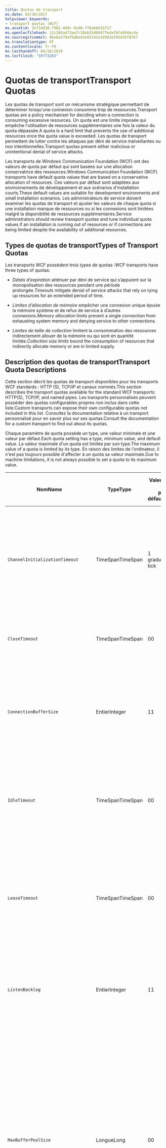 ```yaml
---
title: Quotas de transport
ms.date: 03/30/2017
helpviewer_keywords:
- transport quotas [WCF]
ms.assetid: 3e71dd3d-f981-4d9c-9c06-ff8abb61b717
ms.openlocfilehash: 12c266a473aa7c20ab35d6047fedafbfa04dac4a
ms.sourcegitcommit: 0be8a279af6d8a43e03141e349d3efd5d35f8767
ms.translationtype: HT
ms.contentlocale: fr-FR
ms.lasthandoff: 04/18/2019
ms.locfileid: "59773263"
---
```

# <a name="transport-quotas"></a><span data-ttu-id="079a2-102">Quotas de transport</span><span class="sxs-lookup"><span data-stu-id="079a2-102">Transport Quotas</span></span>
<span data-ttu-id="079a2-103">Les quotas de transport sont un mécanisme stratégique permettant de déterminer lorsqu'une connexion consomme trop de ressources.</span><span class="sxs-lookup"><span data-stu-id="079a2-103">Transport quotas are a policy mechanism for deciding when a connection is consuming excessive resources.</span></span> <span data-ttu-id="079a2-104">Un quota est une limite imposée qui empêche l'utilisation de ressources supplémentaires une fois la valeur du quota dépassée.</span><span class="sxs-lookup"><span data-stu-id="079a2-104">A quota is a hard limit that prevents the use of additional resources once the quota value is exceeded.</span></span> <span data-ttu-id="079a2-105">Les quotas de transport permettent de lutter contre les attaques par déni de service malveillantes ou non intentionnelles.</span><span class="sxs-lookup"><span data-stu-id="079a2-105">Transport quotas prevent either malicious or unintentional denial of service attacks.</span></span>  
  
 <span data-ttu-id="079a2-106">Les transports de Windows Communication Foundation (WCF) ont des valeurs de quota par défaut qui sont basées sur une allocation conservatrice des ressources.</span><span class="sxs-lookup"><span data-stu-id="079a2-106">Windows Communication Foundation (WCF) transports have default quota values that are based on a conservative allocation of resources.</span></span> <span data-ttu-id="079a2-107">Ces valeurs par défaut sont adaptées aux environnements de développement et aux scénarios d'installation courts.</span><span class="sxs-lookup"><span data-stu-id="079a2-107">These default values are suitable for development environments and small installation scenarios.</span></span> <span data-ttu-id="079a2-108">Les administrateurs de service doivent examiner les quotas de transport et ajuster les valeurs de chaque quota si une installation manque de ressources ou si les connexions sont limitées malgré la disponibilité de ressources supplémentaires.</span><span class="sxs-lookup"><span data-stu-id="079a2-108">Service administrators should review transport quotas and tune individual quota values if an installation is running out of resources or if connections are being limited despite the availability of additional resources.</span></span>  
  
## <a name="types-of-transport-quotas"></a><span data-ttu-id="079a2-109">Types de quotas de transport</span><span class="sxs-lookup"><span data-stu-id="079a2-109">Types of Transport Quotas</span></span>  
 <span data-ttu-id="079a2-110">Les transports WCF possèdent trois types de quotas :</span><span class="sxs-lookup"><span data-stu-id="079a2-110">WCF transports have three types of quotas:</span></span>  
  
-   <span data-ttu-id="079a2-111">*Délais d’expiration* atténuer par déni de service qui s’appuient sur la monopolisation des ressources pendant une période prolongée.</span><span class="sxs-lookup"><span data-stu-id="079a2-111">*Timeouts* mitigate denial of service attacks that rely on tying up resources for an extended period of time.</span></span>  
  
-   <span data-ttu-id="079a2-112">*Limites d’allocation de mémoire* empêcher une connexion unique épuise la mémoire système et de refus de service à d’autres connexions.</span><span class="sxs-lookup"><span data-stu-id="079a2-112">*Memory allocation limits* prevent a single connection from exhausting system memory and denying service to other connections.</span></span>  
  
-   <span data-ttu-id="079a2-113">*Limites de taille de collection* limitent la consommation des ressources indirectement allouer de la mémoire ou qui sont en quantité limitée.</span><span class="sxs-lookup"><span data-stu-id="079a2-113">*Collection size limits* bound the consumption of resources that indirectly allocate memory or are in limited supply.</span></span>  
  
## <a name="transport-quota-descriptions"></a><span data-ttu-id="079a2-114">Description des quotas de transport</span><span class="sxs-lookup"><span data-stu-id="079a2-114">Transport Quota Descriptions</span></span>  
 <span data-ttu-id="079a2-115">Cette section décrit les quotas de transport disponibles pour les transports WCF standards : HTTP (S), TCP/IP et canaux nommés.</span><span class="sxs-lookup"><span data-stu-id="079a2-115">This section describes the transport quotas available for the standard WCF transports: HTTP(S), TCP/IP, and named pipes.</span></span> <span data-ttu-id="079a2-116">Les transports personnalisés peuvent posséder des quotas configurables propres non inclus dans cette liste.</span><span class="sxs-lookup"><span data-stu-id="079a2-116">Custom transports can expose their own configurable quotas not included in this list.</span></span> <span data-ttu-id="079a2-117">Consultez la documentation relative à un transport personnalisé pour en savoir plus sur ses quotas.</span><span class="sxs-lookup"><span data-stu-id="079a2-117">Consult the documentation for a custom transport to find out about its quotas.</span></span>  
  
 <span data-ttu-id="079a2-118">Chaque paramètre de quota possède un type, une valeur minimale et une valeur par défaut.</span><span class="sxs-lookup"><span data-stu-id="079a2-118">Each quota setting has a type, minimum value, and default value.</span></span> <span data-ttu-id="079a2-119">La valeur maximale d'un quota est limitée par son type.</span><span class="sxs-lookup"><span data-stu-id="079a2-119">The maximum value of a quota is limited by its type.</span></span> <span data-ttu-id="079a2-120">En raison des limites de l'ordinateur, il n'est pas toujours possible d'affecter à un quota sa valeur maximale.</span><span class="sxs-lookup"><span data-stu-id="079a2-120">Due to machine limitations, it is not always possible to set a quota to its maximum value.</span></span>  
  
|<span data-ttu-id="079a2-121">Nom</span><span class="sxs-lookup"><span data-stu-id="079a2-121">Name</span></span>|<span data-ttu-id="079a2-122">Type</span><span class="sxs-lookup"><span data-stu-id="079a2-122">Type</span></span>|<span data-ttu-id="079a2-123">Valeur</span><span class="sxs-lookup"><span data-stu-id="079a2-123">Min.</span></span><br /><br /> <span data-ttu-id="079a2-124">par défaut</span><span class="sxs-lookup"><span data-stu-id="079a2-124">value</span></span>|<span data-ttu-id="079a2-125">Par défaut</span><span class="sxs-lookup"><span data-stu-id="079a2-125">Default</span></span><br /><br /> <span data-ttu-id="079a2-126">par défaut</span><span class="sxs-lookup"><span data-stu-id="079a2-126">value</span></span>|<span data-ttu-id="079a2-127">Description</span><span class="sxs-lookup"><span data-stu-id="079a2-127">Description</span></span>|  
|----------|----------|--------------------|-----------------------|-----------------|  
|`ChannelInitializationTimeout`|<span data-ttu-id="079a2-128">TimeSpan</span><span class="sxs-lookup"><span data-stu-id="079a2-128">TimeSpan</span></span>|<span data-ttu-id="079a2-129">1 graduation</span><span class="sxs-lookup"><span data-stu-id="079a2-129">1 tick</span></span>|<span data-ttu-id="079a2-130">5 s</span><span class="sxs-lookup"><span data-stu-id="079a2-130">5 sec</span></span>|<span data-ttu-id="079a2-131">Durée maximale à attendre pour qu'une connexion envoie le préambule pendant la lecture initiale.</span><span class="sxs-lookup"><span data-stu-id="079a2-131">Maximum time to wait for a connection to send the preamble during the initial read.</span></span> <span data-ttu-id="079a2-132">Ces données sont reçues avant que l'authentification ait lieu.</span><span class="sxs-lookup"><span data-stu-id="079a2-132">This data is received before authentication occurs.</span></span> <span data-ttu-id="079a2-133">Ce paramètre est généralement bien inférieur à la valeur de quota `ReceiveTimeout`.</span><span class="sxs-lookup"><span data-stu-id="079a2-133">This setting is generally much smaller than the `ReceiveTimeout` quota value.</span></span>|  
|`CloseTimeout`|<span data-ttu-id="079a2-134">TimeSpan</span><span class="sxs-lookup"><span data-stu-id="079a2-134">TimeSpan</span></span>|<span data-ttu-id="079a2-135">0</span><span class="sxs-lookup"><span data-stu-id="079a2-135">0</span></span>|<span data-ttu-id="079a2-136">1 min</span><span class="sxs-lookup"><span data-stu-id="079a2-136">1 min</span></span>|<span data-ttu-id="079a2-137">Durée maximale à attendre pour qu'une connexion se ferme avant que le transport ne lève une exception.</span><span class="sxs-lookup"><span data-stu-id="079a2-137">Maximum time to wait for a connection to close before the transport raises an exception.</span></span>|  
|`ConnectionBufferSize`|<span data-ttu-id="079a2-138">Entier</span><span class="sxs-lookup"><span data-stu-id="079a2-138">Integer</span></span>|<span data-ttu-id="079a2-139">1</span><span class="sxs-lookup"><span data-stu-id="079a2-139">1</span></span>|<span data-ttu-id="079a2-140">8 Ko</span><span class="sxs-lookup"><span data-stu-id="079a2-140">8 KB</span></span>|<span data-ttu-id="079a2-141">Taille, en octets, des mémoires tampon de réception et de transmission du transport sous-jacent.</span><span class="sxs-lookup"><span data-stu-id="079a2-141">Size, in bytes, of the transmit and receive buffers of the underlying transport.</span></span> <span data-ttu-id="079a2-142">Augmenter la taille de la mémoire tampon peut améliorer le débit lors de l'envoi de messages volumineux.</span><span class="sxs-lookup"><span data-stu-id="079a2-142">Increasing the buffer size can improve throughput when sending large messages.</span></span>|  
|`IdleTimeout`|<span data-ttu-id="079a2-143">TimeSpan</span><span class="sxs-lookup"><span data-stu-id="079a2-143">TimeSpan</span></span>|<span data-ttu-id="079a2-144">0</span><span class="sxs-lookup"><span data-stu-id="079a2-144">0</span></span>|<span data-ttu-id="079a2-145">2 min.</span><span class="sxs-lookup"><span data-stu-id="079a2-145">2 min</span></span>|<span data-ttu-id="079a2-146">Durée maximale pendant laquelle une connexion en groupe peut rester inactive avant d'être fermée.</span><span class="sxs-lookup"><span data-stu-id="079a2-146">Maximum time a pooled connection can remain idle before being closed.</span></span><br /><br /> <span data-ttu-id="079a2-147">Ce paramètre ne s'applique qu'aux connexions en groupe.</span><span class="sxs-lookup"><span data-stu-id="079a2-147">This setting only applies to pooled connections.</span></span>|  
|`LeaseTimeout`|<span data-ttu-id="079a2-148">TimeSpan</span><span class="sxs-lookup"><span data-stu-id="079a2-148">TimeSpan</span></span>|<span data-ttu-id="079a2-149">0</span><span class="sxs-lookup"><span data-stu-id="079a2-149">0</span></span>|<span data-ttu-id="079a2-150">5 min</span><span class="sxs-lookup"><span data-stu-id="079a2-150">5 min</span></span>|<span data-ttu-id="079a2-151">Durée de vie maximale d'une connexion en groupe active.</span><span class="sxs-lookup"><span data-stu-id="079a2-151">Maximum lifetime of an active pooled connection.</span></span> <span data-ttu-id="079a2-152">Après que la durée spécifiée s'est écoulée, la connexion se ferme une fois la requête en cours prise en charge.</span><span class="sxs-lookup"><span data-stu-id="079a2-152">After the specified time elapses, the connection closes once the current request is serviced.</span></span><br /><br /> <span data-ttu-id="079a2-153">Ce paramètre ne s'applique qu'aux connexions en groupe.</span><span class="sxs-lookup"><span data-stu-id="079a2-153">This setting only applies to pooled connections.</span></span>|  
|`ListenBacklog`|<span data-ttu-id="079a2-154">Entier</span><span class="sxs-lookup"><span data-stu-id="079a2-154">Integer</span></span>|<span data-ttu-id="079a2-155">1</span><span class="sxs-lookup"><span data-stu-id="079a2-155">1</span></span>|<span data-ttu-id="079a2-156">10</span><span class="sxs-lookup"><span data-stu-id="079a2-156">10</span></span>|<span data-ttu-id="079a2-157">Nombre maximal de connexions que l'écouteur n'a pas pris en charge avant que des connexions supplémentaires à ce point de terminaison soient refusées.</span><span class="sxs-lookup"><span data-stu-id="079a2-157">Maximum number of connections that the listener can have unserviced before additional connections to that endpoint are denied.</span></span>|  
|`MaxBufferPoolSize`|<span data-ttu-id="079a2-158">Longue</span><span class="sxs-lookup"><span data-stu-id="079a2-158">Long</span></span>|<span data-ttu-id="079a2-159">0</span><span class="sxs-lookup"><span data-stu-id="079a2-159">0</span></span>|<span data-ttu-id="079a2-160">512 Ko</span><span class="sxs-lookup"><span data-stu-id="079a2-160">512 KB</span></span>|<span data-ttu-id="079a2-161">Mémoire maximale, en octets, que le transport consacre à regrouper des mémoires tampons de messages réutilisables.</span><span class="sxs-lookup"><span data-stu-id="079a2-161">Maximum memory, in bytes, that the transport devotes to pooling reusable message buffers.</span></span> <span data-ttu-id="079a2-162">Lorsque le pool ne peut pas fournir de mémoire tampon de messages, une nouvelle mémoire tampon est allouée pour une utilisation temporaire.</span><span class="sxs-lookup"><span data-stu-id="079a2-162">When the pool cannot supply a message buffer, a new buffer is allocated for temporary use.</span></span><br /><br /> <span data-ttu-id="079a2-163">Les installations qui créent de nombreuses fabrications de canaux ou écouteurs peuvent allouer de grandes quantités de mémoire aux pools de mémoires tampon.</span><span class="sxs-lookup"><span data-stu-id="079a2-163">Installations that create many channel factories or listeners can allocate large amounts of memory for buffer pools.</span></span> <span data-ttu-id="079a2-164">Dans ce scénario, la réduction de la taille de la mémoire tampon peut réduire fortement l'utilisation de la mémoire.</span><span class="sxs-lookup"><span data-stu-id="079a2-164">Reducing this buffer size can greatly reduce memory usage in this scenario.</span></span>|  
|`MaxBufferSize`|<span data-ttu-id="079a2-165">Entier</span><span class="sxs-lookup"><span data-stu-id="079a2-165">Integer</span></span>|<span data-ttu-id="079a2-166">1</span><span class="sxs-lookup"><span data-stu-id="079a2-166">1</span></span>|<span data-ttu-id="079a2-167">64 Ko</span><span class="sxs-lookup"><span data-stu-id="079a2-167">64 KB</span></span>|<span data-ttu-id="079a2-168">Taille maximale, en octets, d'une mémoire tampon utilisée pour diffuser en continu des données.</span><span class="sxs-lookup"><span data-stu-id="079a2-168">Maximum size, in bytes, of a buffer used for streaming data.</span></span> <span data-ttu-id="079a2-169">Si ce quota de transport n'est pas défini, ou si le transport n'a pas recours à la diffusion en continu, la valeur de quota est identique à la plus petite de ces deux valeurs de quota : `MaxReceivedMessageSize` et <xref:System.Int32.MaxValue>.</span><span class="sxs-lookup"><span data-stu-id="079a2-169">If this transport quota is not set, or the transport is not using streaming, then the quota value is the same as the smaller of the `MaxReceivedMessageSize` quota value and <xref:System.Int32.MaxValue>.</span></span>|  
|`MaxOutboundConnectionsPerEndpoint`|<span data-ttu-id="079a2-170">Entier</span><span class="sxs-lookup"><span data-stu-id="079a2-170">Integer</span></span>|<span data-ttu-id="079a2-171">1</span><span class="sxs-lookup"><span data-stu-id="079a2-171">1</span></span>|<span data-ttu-id="079a2-172">10</span><span class="sxs-lookup"><span data-stu-id="079a2-172">10</span></span>|<span data-ttu-id="079a2-173">Nombre maximal de connexions sortantes qui peuvent être associées à un point de terminaison particulier.</span><span class="sxs-lookup"><span data-stu-id="079a2-173">Maximum number of outgoing connections that can be associated with a particular endpoint.</span></span><br /><br /> <span data-ttu-id="079a2-174">Ce paramètre ne s'applique qu'aux connexions en groupe.</span><span class="sxs-lookup"><span data-stu-id="079a2-174">This setting only applies to pooled connections.</span></span>|  
|`MaxOutputDelay`|<span data-ttu-id="079a2-175">TimeSpan</span><span class="sxs-lookup"><span data-stu-id="079a2-175">TimeSpan</span></span>|<span data-ttu-id="079a2-176">0</span><span class="sxs-lookup"><span data-stu-id="079a2-176">0</span></span>|<span data-ttu-id="079a2-177">200 ms</span><span class="sxs-lookup"><span data-stu-id="079a2-177">200 ms</span></span>|<span data-ttu-id="079a2-178">Durée maximale à attendre après une opération d'envoi pour traiter par lot des messages supplémentaires dans une opération unique.</span><span class="sxs-lookup"><span data-stu-id="079a2-178">Maximum time to wait after a send operation for batching additional messages in a single operation.</span></span> <span data-ttu-id="079a2-179">Les messages sont envoyés plus tôt si la mémoire tampon du transport sous-jacent est pleine.</span><span class="sxs-lookup"><span data-stu-id="079a2-179">Messages are sent earlier if the buffer of the underlying transport becomes full.</span></span> <span data-ttu-id="079a2-180">L'envoi de messages supplémentaires ne réinitialise pas la période d'attente.</span><span class="sxs-lookup"><span data-stu-id="079a2-180">Sending additional messages does not reset the delay period.</span></span>|  
|`MaxPendingAccepts`|<span data-ttu-id="079a2-181">Entier</span><span class="sxs-lookup"><span data-stu-id="079a2-181">Integer</span></span>|<span data-ttu-id="079a2-182">1</span><span class="sxs-lookup"><span data-stu-id="079a2-182">1</span></span>|<span data-ttu-id="079a2-183">1</span><span class="sxs-lookup"><span data-stu-id="079a2-183">1</span></span>|<span data-ttu-id="079a2-184">Nombre maximal de canaux que l'écouteur peut mettre en attente d'acceptation.</span><span class="sxs-lookup"><span data-stu-id="079a2-184">Maximum number of accepts for channels that the listener can have waiting.</span></span><br /><br /> <span data-ttu-id="079a2-185">Il existe un intervalle entre la fin de l'acceptation en cours et le début d'une nouvelle acceptation.</span><span class="sxs-lookup"><span data-stu-id="079a2-185">There is an interval of time between the accept completing and a new accept starting.</span></span> <span data-ttu-id="079a2-186">Augmenter la taille de cette collection peut empêcher la suppression des clients qui se connectent pendant cet intervalle.</span><span class="sxs-lookup"><span data-stu-id="079a2-186">Increasing this collection size can prevent clients that connect during this interval from being dropped.</span></span>|  
|`MaxPendingConnections`|<span data-ttu-id="079a2-187">Entier</span><span class="sxs-lookup"><span data-stu-id="079a2-187">Integer</span></span>|<span data-ttu-id="079a2-188">1</span><span class="sxs-lookup"><span data-stu-id="079a2-188">1</span></span>|<span data-ttu-id="079a2-189">10</span><span class="sxs-lookup"><span data-stu-id="079a2-189">10</span></span>|<span data-ttu-id="079a2-190">Nombre maximal de connexions que l'écouteur peut mettre en attente d'acceptation par l'application.</span><span class="sxs-lookup"><span data-stu-id="079a2-190">Maximum number of connections that the listener can have waiting to be accepted by the application.</span></span> <span data-ttu-id="079a2-191">Lorsque cette valeur de quota est dépassée, les nouvelles connexions entrantes sont supprimées plutôt que mises en attente d'acceptation.</span><span class="sxs-lookup"><span data-stu-id="079a2-191">When this quota value is exceeded, new incoming connections are dropped rather than waiting to be accepted.</span></span><br /><br /> <span data-ttu-id="079a2-192">Les fonctionnalités de connexion telles que la sécurité des messages peuvent entraîner qu'un client ouvre plusieurs connexions.</span><span class="sxs-lookup"><span data-stu-id="079a2-192">Connection features such as message security can cause a client to open more than one connection.</span></span> <span data-ttu-id="079a2-193">Les administrateurs de service doivent prendre en compte ces connexions supplémentaires lors de la définition de cette valeur de quota.</span><span class="sxs-lookup"><span data-stu-id="079a2-193">Service administrators should account for these additional connections when setting this quota value.</span></span>|  
|`MaxReceivedMessageSize`|<span data-ttu-id="079a2-194">Longue</span><span class="sxs-lookup"><span data-stu-id="079a2-194">Long</span></span>|<span data-ttu-id="079a2-195">1</span><span class="sxs-lookup"><span data-stu-id="079a2-195">1</span></span>|<span data-ttu-id="079a2-196">64 Ko</span><span class="sxs-lookup"><span data-stu-id="079a2-196">64 KB</span></span>|<span data-ttu-id="079a2-197">Taille maximale, en octets, d'un message reçu (en-têtes compris) avant que le transport ne lève une exception.</span><span class="sxs-lookup"><span data-stu-id="079a2-197">Maximum size, in bytes, of a received message, including headers, before the transport raises an exception.</span></span>|  
|`OpenTimeout`|<span data-ttu-id="079a2-198">TimeSpan</span><span class="sxs-lookup"><span data-stu-id="079a2-198">TimeSpan</span></span>|<span data-ttu-id="079a2-199">0</span><span class="sxs-lookup"><span data-stu-id="079a2-199">0</span></span>|<span data-ttu-id="079a2-200">1 min</span><span class="sxs-lookup"><span data-stu-id="079a2-200">1 min</span></span>|<span data-ttu-id="079a2-201">Durée maximale à attendre pour qu'une connexion soit établie avant que le transport ne lève une exception.</span><span class="sxs-lookup"><span data-stu-id="079a2-201">Maximum time to wait for a connection to be established before the transport raises an exception.</span></span>|  
|`ReceiveTimeout`|<span data-ttu-id="079a2-202">TimeSpan</span><span class="sxs-lookup"><span data-stu-id="079a2-202">TimeSpan</span></span>|<span data-ttu-id="079a2-203">0</span><span class="sxs-lookup"><span data-stu-id="079a2-203">0</span></span>|<span data-ttu-id="079a2-204">10 minutes</span><span class="sxs-lookup"><span data-stu-id="079a2-204">10 min</span></span>|<span data-ttu-id="079a2-205">Durée maximale à attendre pour qu'une opération de lecture se termine avant que le transport ne lève une exception.</span><span class="sxs-lookup"><span data-stu-id="079a2-205">Maximum time to wait for a read operation to complete before the transport raises an exception.</span></span>|  
|`SendTimeout`|<span data-ttu-id="079a2-206">TimeSpan</span><span class="sxs-lookup"><span data-stu-id="079a2-206">Timespan</span></span>|<span data-ttu-id="079a2-207">0</span><span class="sxs-lookup"><span data-stu-id="079a2-207">0</span></span>|<span data-ttu-id="079a2-208">1 min</span><span class="sxs-lookup"><span data-stu-id="079a2-208">1 min</span></span>|<span data-ttu-id="079a2-209">Durée maximale à attendre pour qu'une opération d'écriture se termine avant que le transport ne lève une exception.</span><span class="sxs-lookup"><span data-stu-id="079a2-209">Maximum time to wait for a write operation to complete before the transport raises an exception.</span></span>|  
  
 <span data-ttu-id="079a2-210">Les quotas de transport `MaxPendingConnections` et `MaxOutboundConnectionsPerEndpoint` sont combinés dans un quota de transport unique appelé `MaxConnections` en cas de définition par la liaison ou la configuration.</span><span class="sxs-lookup"><span data-stu-id="079a2-210">The transport quotas `MaxPendingConnections` and `MaxOutboundConnectionsPerEndpoint` are combined into a single transport quota called `MaxConnections` when set through the binding or configuration.</span></span> <span data-ttu-id="079a2-211">Seul l’élément de liaison autorise la définition de ces valeurs de quota une par une.</span><span class="sxs-lookup"><span data-stu-id="079a2-211">Only the binding element allows setting these quota values individually.</span></span> <span data-ttu-id="079a2-212">Le quota de transport `MaxConnections` a les mêmes valeurs minimale et par défaut.</span><span class="sxs-lookup"><span data-stu-id="079a2-212">The `MaxConnections` transport quota has the same minimum and default values.</span></span>  
  
## <a name="setting-transport-quotas"></a><span data-ttu-id="079a2-213">Définition des quotas de transport</span><span class="sxs-lookup"><span data-stu-id="079a2-213">Setting Transport Quotas</span></span>  
 <span data-ttu-id="079a2-214">Les quotas de transport sont définis au moyen de l’élément de liaison de transport, la liaison de transport, la configuration de l’application ou la stratégie hôte.</span><span class="sxs-lookup"><span data-stu-id="079a2-214">Transport quotas are set through the transport binding element, the transport binding, application configuration, or host policy.</span></span> <span data-ttu-id="079a2-215">Ce document n'aborde pas le paramétrage des transports par la stratégie hôte.</span><span class="sxs-lookup"><span data-stu-id="079a2-215">This document does not cover setting transports through host policy.</span></span> <span data-ttu-id="079a2-216">Consultez la documentation relative au transport sous-jacent pour découvrir les paramètres des quotas de stratégie hôte.</span><span class="sxs-lookup"><span data-stu-id="079a2-216">Consult the documentation for the underlying transport to discover the settings for host policy quotas.</span></span> <span data-ttu-id="079a2-217">Le [configuration de HTTP et HTTPS](../../../../docs/framework/wcf/feature-details/configuring-http-and-https.md) rubrique décrit les paramètres de quota pour le pilote Http.sys.</span><span class="sxs-lookup"><span data-stu-id="079a2-217">The [Configuring HTTP and HTTPS](../../../../docs/framework/wcf/feature-details/configuring-http-and-https.md) topic describes quota settings for the Http.sys driver.</span></span> <span data-ttu-id="079a2-218">Recherchez plus d'informations sur la configuration des limites de Windows pour des connexions HTTP, TCP/IP et de canal nommé dans la Base de connaissances Microsoft.</span><span class="sxs-lookup"><span data-stu-id="079a2-218">Search the Microsoft Knowledge Base for more information about configuring Windows limits on HTTP, TCP/IP, and named pipe connections.</span></span>  
  
 <span data-ttu-id="079a2-219">D'autres types de quotas s'appliquent indirectement aux transports.</span><span class="sxs-lookup"><span data-stu-id="079a2-219">Other types of quotas apply indirectly to transports.</span></span> <span data-ttu-id="079a2-220">L'encodeur de message que le transport utilise pour transformer un message en octets peut avoir ses propres paramètres de quota.</span><span class="sxs-lookup"><span data-stu-id="079a2-220">The message encoder that the transport uses to transform a message into bytes can have its own quota settings.</span></span> <span data-ttu-id="079a2-221">Toutefois, ces quotas sont indépendants du type de transport utilisé.</span><span class="sxs-lookup"><span data-stu-id="079a2-221">However, these quotas are independent of the type of transport being used.</span></span>  
  
### <a name="controlling-transport-quotas-from-the-binding-element"></a><span data-ttu-id="079a2-222">Contrôle des quotas de transport depuis l’élément de liaison</span><span class="sxs-lookup"><span data-stu-id="079a2-222">Controlling Transport Quotas from the Binding Element</span></span>  
 <span data-ttu-id="079a2-223">La définition des quotas de transport au moyen de l’élément de liaison offre le maximum de souplesse pour contrôler le comportement du transport.</span><span class="sxs-lookup"><span data-stu-id="079a2-223">Setting transport quotas through the binding element offers the greatest flexibility in controlling the transport's behavior.</span></span> <span data-ttu-id="079a2-224">Les délais par défaut pour les opérations de fermeture, d'ouverture, de réception et d'envoi sont issus de la liaison lorsqu'un canal est construit.</span><span class="sxs-lookup"><span data-stu-id="079a2-224">The default timeouts for Close, Open, Receive, and Send operations are taken from the binding when a channel is built.</span></span>  
  
|<span data-ttu-id="079a2-225">Nom</span><span class="sxs-lookup"><span data-stu-id="079a2-225">Name</span></span>|<span data-ttu-id="079a2-226">HTTP</span><span class="sxs-lookup"><span data-stu-id="079a2-226">HTTP</span></span>|<span data-ttu-id="079a2-227">TCP/IP</span><span class="sxs-lookup"><span data-stu-id="079a2-227">TCP/IP</span></span>|<span data-ttu-id="079a2-228">Canal nommé</span><span class="sxs-lookup"><span data-stu-id="079a2-228">Named pipe</span></span>|  
|----------|----------|-------------|----------------|  
|`ChannelInitializationTimeout`||<span data-ttu-id="079a2-229">X</span><span class="sxs-lookup"><span data-stu-id="079a2-229">X</span></span>|<span data-ttu-id="079a2-230">X</span><span class="sxs-lookup"><span data-stu-id="079a2-230">X</span></span>|  
|`CloseTimeout`||||  
|`ConnectionBufferSize`||<span data-ttu-id="079a2-231">X</span><span class="sxs-lookup"><span data-stu-id="079a2-231">X</span></span>|<span data-ttu-id="079a2-232">X</span><span class="sxs-lookup"><span data-stu-id="079a2-232">X</span></span>|  
|`IdleTimeout`||<span data-ttu-id="079a2-233">X</span><span class="sxs-lookup"><span data-stu-id="079a2-233">X</span></span>|<span data-ttu-id="079a2-234">X</span><span class="sxs-lookup"><span data-stu-id="079a2-234">X</span></span>|  
|`LeaseTimeout`||<span data-ttu-id="079a2-235">X</span><span class="sxs-lookup"><span data-stu-id="079a2-235">X</span></span>||  
|`ListenBacklog`||<span data-ttu-id="079a2-236">X</span><span class="sxs-lookup"><span data-stu-id="079a2-236">X</span></span>||  
|`MaxBufferPoolSize`|<span data-ttu-id="079a2-237">X</span><span class="sxs-lookup"><span data-stu-id="079a2-237">X</span></span>|<span data-ttu-id="079a2-238">X</span><span class="sxs-lookup"><span data-stu-id="079a2-238">X</span></span>|<span data-ttu-id="079a2-239">X</span><span class="sxs-lookup"><span data-stu-id="079a2-239">X</span></span>|  
|`MaxBufferSize`|<span data-ttu-id="079a2-240">X</span><span class="sxs-lookup"><span data-stu-id="079a2-240">X</span></span>|<span data-ttu-id="079a2-241">X</span><span class="sxs-lookup"><span data-stu-id="079a2-241">X</span></span>|<span data-ttu-id="079a2-242">X</span><span class="sxs-lookup"><span data-stu-id="079a2-242">X</span></span>|  
|`MaxOutboundConnectionsPerEndpoint`||<span data-ttu-id="079a2-243">X</span><span class="sxs-lookup"><span data-stu-id="079a2-243">X</span></span>|<span data-ttu-id="079a2-244">X</span><span class="sxs-lookup"><span data-stu-id="079a2-244">X</span></span>|  
|`MaxOutputDelay`||<span data-ttu-id="079a2-245">X</span><span class="sxs-lookup"><span data-stu-id="079a2-245">X</span></span>|<span data-ttu-id="079a2-246">X</span><span class="sxs-lookup"><span data-stu-id="079a2-246">X</span></span>|  
|`MaxPendingAccepts`||<span data-ttu-id="079a2-247">X</span><span class="sxs-lookup"><span data-stu-id="079a2-247">X</span></span>|<span data-ttu-id="079a2-248">X</span><span class="sxs-lookup"><span data-stu-id="079a2-248">X</span></span>|  
|`MaxPendingConnections`||<span data-ttu-id="079a2-249">X</span><span class="sxs-lookup"><span data-stu-id="079a2-249">X</span></span>|<span data-ttu-id="079a2-250">X</span><span class="sxs-lookup"><span data-stu-id="079a2-250">X</span></span>|  
|`MaxReceivedMessageSize`|<span data-ttu-id="079a2-251">X</span><span class="sxs-lookup"><span data-stu-id="079a2-251">X</span></span>|<span data-ttu-id="079a2-252">X</span><span class="sxs-lookup"><span data-stu-id="079a2-252">X</span></span>|<span data-ttu-id="079a2-253">X</span><span class="sxs-lookup"><span data-stu-id="079a2-253">X</span></span>|  
|`OpenTimeout`||||  
|`ReceiveTimeout`||||  
|`SendTimeout`||||  
  
### <a name="controlling-transport-quotas-from-the-binding"></a><span data-ttu-id="079a2-254">Contrôle des quotas de transport depuis la liaison</span><span class="sxs-lookup"><span data-stu-id="079a2-254">Controlling Transport Quotas from the Binding</span></span>  
 <span data-ttu-id="079a2-255">La définition des quotas de transport au moyen de la liaison permet de choisir parmi un ensemble de quotas simplifié tout en conservant l’accès aux valeurs de quota les plus courantes.</span><span class="sxs-lookup"><span data-stu-id="079a2-255">Setting transport quotas through the binding offers a simplified set of quotas to choose from while still giving access to the most common quota values.</span></span>  
  
|<span data-ttu-id="079a2-256">Nom</span><span class="sxs-lookup"><span data-stu-id="079a2-256">Name</span></span>|<span data-ttu-id="079a2-257">HTTP</span><span class="sxs-lookup"><span data-stu-id="079a2-257">HTTP</span></span>|<span data-ttu-id="079a2-258">TCP/IP</span><span class="sxs-lookup"><span data-stu-id="079a2-258">TCP/IP</span></span>|<span data-ttu-id="079a2-259">Canal nommé</span><span class="sxs-lookup"><span data-stu-id="079a2-259">Named pipe</span></span>|  
|----------|----------|-------------|----------------|  
|`ChannelInitializationTimeout`||||  
|`CloseTimeout`|<span data-ttu-id="079a2-260">X</span><span class="sxs-lookup"><span data-stu-id="079a2-260">X</span></span>|<span data-ttu-id="079a2-261">X</span><span class="sxs-lookup"><span data-stu-id="079a2-261">X</span></span>|<span data-ttu-id="079a2-262">X</span><span class="sxs-lookup"><span data-stu-id="079a2-262">X</span></span>|  
|`ConnectionBufferSize`||||  
|`IdleTimeout`||||  
|`LeaseTimeout`||||  
|`ListenBacklog`||<span data-ttu-id="079a2-263">X</span><span class="sxs-lookup"><span data-stu-id="079a2-263">X</span></span>||  
|`MaxBufferPoolSize`|<span data-ttu-id="079a2-264">X</span><span class="sxs-lookup"><span data-stu-id="079a2-264">X</span></span>|<span data-ttu-id="079a2-265">X</span><span class="sxs-lookup"><span data-stu-id="079a2-265">X</span></span>|<span data-ttu-id="079a2-266">X</span><span class="sxs-lookup"><span data-stu-id="079a2-266">X</span></span>|  
|`MaxBufferSize`|<span data-ttu-id="079a2-267">1</span><span class="sxs-lookup"><span data-stu-id="079a2-267">1</span></span>|<span data-ttu-id="079a2-268">X</span><span class="sxs-lookup"><span data-stu-id="079a2-268">X</span></span>|<span data-ttu-id="079a2-269">X</span><span class="sxs-lookup"><span data-stu-id="079a2-269">X</span></span>|  
|`MaxOutboundConnectionsPerEndpoint`||<span data-ttu-id="079a2-270">2</span><span class="sxs-lookup"><span data-stu-id="079a2-270">2</span></span>|<span data-ttu-id="079a2-271">2</span><span class="sxs-lookup"><span data-stu-id="079a2-271">2</span></span>|  
|`MaxOutputDelay`||||  
|`MaxPendingAccepts`||||  
|`MaxPendingConnections`||<span data-ttu-id="079a2-272">2</span><span class="sxs-lookup"><span data-stu-id="079a2-272">2</span></span>|<span data-ttu-id="079a2-273">2</span><span class="sxs-lookup"><span data-stu-id="079a2-273">2</span></span>|  
|`MaxReceivedMessageSize`|<span data-ttu-id="079a2-274">X</span><span class="sxs-lookup"><span data-stu-id="079a2-274">X</span></span>|<span data-ttu-id="079a2-275">X</span><span class="sxs-lookup"><span data-stu-id="079a2-275">X</span></span>|<span data-ttu-id="079a2-276">X</span><span class="sxs-lookup"><span data-stu-id="079a2-276">X</span></span>|  
|`OpenTimeout`|<span data-ttu-id="079a2-277">X</span><span class="sxs-lookup"><span data-stu-id="079a2-277">X</span></span>|<span data-ttu-id="079a2-278">X</span><span class="sxs-lookup"><span data-stu-id="079a2-278">X</span></span>|<span data-ttu-id="079a2-279">X</span><span class="sxs-lookup"><span data-stu-id="079a2-279">X</span></span>|  
|`ReceiveTimeout`|<span data-ttu-id="079a2-280">X</span><span class="sxs-lookup"><span data-stu-id="079a2-280">X</span></span>|<span data-ttu-id="079a2-281">X</span><span class="sxs-lookup"><span data-stu-id="079a2-281">X</span></span>|<span data-ttu-id="079a2-282">X</span><span class="sxs-lookup"><span data-stu-id="079a2-282">X</span></span>|  
|`SendTimeout`|<span data-ttu-id="079a2-283">X</span><span class="sxs-lookup"><span data-stu-id="079a2-283">X</span></span>|<span data-ttu-id="079a2-284">X</span><span class="sxs-lookup"><span data-stu-id="079a2-284">X</span></span>|<span data-ttu-id="079a2-285">X</span><span class="sxs-lookup"><span data-stu-id="079a2-285">X</span></span>|  
  
1. <span data-ttu-id="079a2-286">Le quota de transport `MaxBufferSize` est uniquement disponible sur la liaison `BasicHttp`.</span><span class="sxs-lookup"><span data-stu-id="079a2-286">The `MaxBufferSize` transport quota is only available on the `BasicHttp` binding.</span></span> <span data-ttu-id="079a2-287">Les liaisons `WSHttp` sont destinées aux scénarios qui ne prennent pas en charge les modes de transport diffusés en continu.</span><span class="sxs-lookup"><span data-stu-id="079a2-287">The `WSHttp` bindings are for scenarios that do not support streamed transport modes.</span></span>  
  
2. <span data-ttu-id="079a2-288">Les quotas de transport `MaxPendingConnections` et `MaxOutboundConnectionsPerEndpoint` sont combinés dans un quota de transport unique appelé `MaxConnections`.</span><span class="sxs-lookup"><span data-stu-id="079a2-288">The transport quotas `MaxPendingConnections` and `MaxOutboundConnectionsPerEndpoint` are combined into a single transport quota called `MaxConnections`.</span></span>  
  
### <a name="controlling-transport-quotas-from-configuration"></a><span data-ttu-id="079a2-289">Contrôle des quotas de transport depuis la configuration</span><span class="sxs-lookup"><span data-stu-id="079a2-289">Controlling Transport Quotas from Configuration</span></span>  
 <span data-ttu-id="079a2-290">La configuration de l’application peut définir les mêmes quotas de transport qu’en accédant directement aux propriétés d’une liaison.</span><span class="sxs-lookup"><span data-stu-id="079a2-290">Application configuration can set the same transport quotas as directly accessing properties on a binding.</span></span> <span data-ttu-id="079a2-291">Dans les fichiers de configuration, le nom d'un quota de transport commence toujours par une minuscule.</span><span class="sxs-lookup"><span data-stu-id="079a2-291">In configuration files, the name of a transport quota always starts with a lowercase letter.</span></span> <span data-ttu-id="079a2-292">Par exemple, la propriété `CloseTimeout` d’une liaison correspond au paramètre `closeTimeout` dans la configuration et la propriété `MaxConnections` d’une liaison correspond au paramètre `maxConnections` dans la configuration.</span><span class="sxs-lookup"><span data-stu-id="079a2-292">For example, the `CloseTimeout` property on a binding corresponds to the `closeTimeout` setting in configuration and the `MaxConnections` property on a binding corresponds to the `maxConnections` setting in configuration.</span></span>  
  
## <a name="see-also"></a><span data-ttu-id="079a2-293">Voir aussi</span><span class="sxs-lookup"><span data-stu-id="079a2-293">See also</span></span>

- <xref:System.ServiceModel.Channels.HttpsTransportBindingElement>
- <xref:System.ServiceModel.Channels.HttpTransportBindingElement>
- <xref:System.ServiceModel.Channels.TcpTransportBindingElement>
- <xref:System.ServiceModel.Channels.NamedPipeTransportBindingElement>
- <xref:System.ServiceModel.Channels.ConnectionOrientedTransportBindingElement>
- <xref:System.ServiceModel.Channels.TransportBindingElement>
